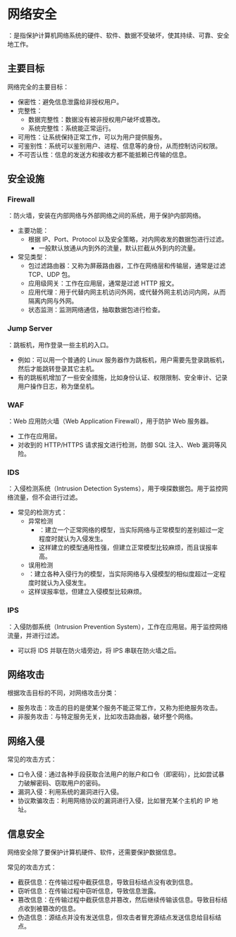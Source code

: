 # 网络安全

：是指保护计算机网络系统的硬件、软件、数据不受破坏，使其持续、可靠、安全地工作。

## 主要目标

网络完全的主要目标：
- 保密性：避免信息泄露给非授权用户。
- 完整性：
  - 数据完整性：数据没有被非授权用户破坏或篡改。
  - 系统完整性：系统能正常运行。
- 可用性：让系统保持正常工作，可以为用户提供服务。
- 可鉴别性：系统可以鉴别用户、进程、信息等的身份，从而控制访问权限。
- 不可否认性：信息的发送方和接收方都不能抵赖已传输的信息。

## 安全设施

### Firewall

：防火墙，安装在内部网络与外部网络之间的系统，用于保护内部网络。
- 主要功能：
  - 根据 IP、Port、Protocol 以及安全策略，对内网收发的数据包进行过滤。
    - 一般默认放通从内到外的流量，默认拦截从外到内的流量。
- 常见类型：
  - 包过滤路由器：又称为屏蔽路由器，工作在网络层和传输层，通常是过滤 TCP、UDP 包。
  - 应用级网关：工作在应用层，通常是过滤 HTTP 报文。
  - 应用代理：用于代替内网主机访问外网，或代替外网主机访问内网，从而隔离内网与外网。
  - 状态监测：监测网络通信，抽取数据包进行检查。

### Jump Server

：跳板机，用作登录一些主机的入口。
- 例如：可以用一个普通的 Linux 服务器作为跳板机，用户需要先登录跳板机，然后才能跳转登录其它主机。
- 有的跳板机增加了一些安全措施，比如身份认证、权限限制、安全审计、记录用户操作日志，称为堡垒机。

### WAF

：Web 应用防火墙（Web Application Firewall），用于防护 Web 服务器。
- 工作在应用层。
- 对收到的 HTTP/HTTPS 请求报文进行检测，防御 SQL 注入、Web 漏洞等风险。

### IDS

：入侵检测系统（Intrusion Detection Systems），用于嗅探数据包。用于监控网络流量，但不会进行过滤。
- 常见的检测方式：
  - 异常检测
    - ：建立一个正常网络的模型，当实际网络与正常模型的差别超过一定程度时就认为入侵发生。
    - 这样建立的模型通用性强，但建立正常模型比较麻烦，而且误报率高。
  - 误用检测
  - ：建立各种入侵行为的模型，当实际网络与入侵模型的相似度超过一定程度时就认为入侵发生。
  - 这样误报率低，但建立入侵模型比较麻烦。

### IPS

：入侵防御系统（Intrusion Prevention System），工作在应用层。用于监控网络流量，并进行过滤。
- 可以将 IDS 并联在防火墙旁边，将 IPS 串联在防火墙之后。

## 网络攻击

根据攻击目标的不同，对网络攻击分类：
- 服务攻击：攻击的目的是使某个服务不能正常工作，又称为拒绝服务攻击。
- 非服务攻击：与特定服务无关，比如攻击路由器，破坏整个网络。

## 网络入侵

常见的攻击方式：
- 口令入侵：通过各种手段获取合法用户的账户和口令（即密码），比如尝试暴力破解密码、窃取用户的密码。
- 漏洞入侵：利用系统的漏洞进行入侵。
- 协议欺骗攻击：利用网络协议的漏洞进行入侵，比如冒充某个主机的 IP 地址。

## 信息安全

网络安全除了要保护计算机硬件、软件，还需要保护数据信息。

常见的攻击方式：
- 截获信息：在传输过程中截获信息，导致目标结点没有收到信息。
- 窃听信息：在传输过程中窃听信息，导致信息泄露。
- 篡改信息：在传输过程中截获信息并篡改，然后继续传输该信息。导致目标结点收到被篡改的信息。
- 伪造信息：源结点并没有发送信息，但攻击者冒充源结点发送信息给目标结点。
